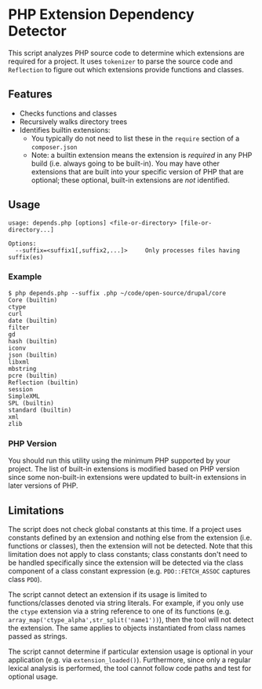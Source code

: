 
# PHP Extension Dependency Detector

This script analyzes PHP source code to determine which extensions are required for a project. It uses `tokenizer` to parse the source code and `Reflection` to figure out which extensions provide functions and classes.

## Features

- Checks functions and classes
- Recursively walks directory trees
- Identifies builtin extensions:
	- You typically do not need to list these in the `require` section of a `composer.json`
	- Note: a builtin extension means the extension is *required* in any PHP build (i.e. always going to be built-in). You may have other extensions that are built into your specific version of PHP that are optional; these optional, built-in extensions are _not_ identified.

## Usage

~~~
usage: depends.php [options] <file-or-directory> [file-or-directory...]

Options:
  --suffix=<suffix1[,suffix2,...]>     Only processes files having suffix(es)
~~~

### Example

~~~
$ php depends.php --suffix .php ~/code/open-source/drupal/core
Core (builtin)
ctype
curl
date (builtin)
filter
gd
hash (builtin)
iconv
json (builtin)
libxml
mbstring
pcre (builtin)
Reflection (builtin)
session
SimpleXML
SPL (builtin)
standard (builtin)
xml
zlib
~~~

### PHP Version

You should run this utility using the minimum PHP supported by your project. The list of built-in extensions is modified based on PHP version since some non-built-in extensions were updated to built-in extensions in later versions of PHP.

## Limitations

The script does not check global constants at this time. If a project uses constants defined by an extension and nothing else from the extension (i.e. functions or classes), then the extension will not be detected. Note that this limitation does not apply to class constants; class constants don't need to be handled specifically since the extension will be detected via the class component of a class constant expression (e.g. `PDO::FETCH_ASSOC` captures class `PDO`).

The script cannot detect an extension if its usage is limited to functions/classes denoted via string literals. For example, if you only use the `ctype` extension via a string reference to one of its functions (e.g. `array_map('ctype_alpha',str_split('name1'))`), then the tool will not detect the extension. The same applies to objects instantiated from class names passed as strings.

The script cannot determine if particular extension usage is optional in your application (e.g. via `extension_loaded()`). Furthermore, since only a regular lexical analysis is performed, the tool cannot follow code paths and test for optional usage.
